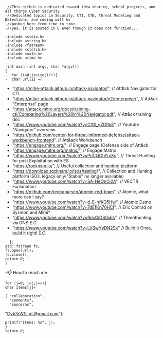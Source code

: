 ```
-//This github is dedicated toward idea sharing, school projects, and all things Cyber Security
-//Dedicated topics in Security, CTI, CTE, Threat Modeling and Detections, and coding will be
-//pushed here from time to time.
-//yes, it is posted in C even though it does not function...

-include <stdio.h>
-include <string.h>
-include <fstream>
-include <stdlib.h>
-include <math.h>
-include <time.h>

-int main (int argc, char *argv[])
{
-  for (i=0;i<size;i++){  
-  char url[i] ={
```
-  "https://mitre-attack.github.io/attack-navigator/",                                    \// Att&ck Navigator for CTI
-  "https://mitre-attack.github.io/attack-navigator/v2/enterprise/",                      \// Att&ck "Enterprise" page
-  "https://attack.mitre.org/docs/training-cti/Comparing%20Layers%20in%20Navigator.pdf",  \// Att&ck training doc
-  "https://www.youtube.com/watch?v=CfOl_yZDRnE",                                         \// Youtube "Navigator" overview
-  "https://github.com/center-for-threat-informed-defense/attack-workbench-frontend",     \// Att&ack Workbench
-  "https://engage.mitre.org/",                                                           \// Engage page (Defense side of Att&ck
-  "https://engage.mitre.org/matrix/",                                                    \// Engage Matrix
-  "https://www.youtube.com/watch?v=PdCQChYrxXg",                                         \// Threat Hunting for post Exploitation with ES
-  "https://rocknsm.io/",                                                                 \// Useful collection and hunting platform
-  "https://download.rocknsm.io/isos/testing/",                                           \// Collection and Hunting platform ISOs, legacy only("Stable" no longer available)
-  "https://www.youtube.com/watch?v=SA-HeOnOi2A",                                         \// VECTR Explanation
-  "https://github.com/redcanaryco/atomic-red-team",                                      \// Atomic, what more can I say?
-  "https://www.youtube.com/watch?v=d_E-hfKQ5Hw",                                         \// Atomic Demo
-  "https://www.youtube.com/watch?v=7dEfKn70HCI",                                         \// Eric Conrad on Sysmon and Mimi*
-  "https://www.youtube.com/watch?v=RdcCjDS0s6s",                                         \// Threathunting via DNS E.C.
-  "https://www.youtube.com/watch?v=LVSwYyDN2Sk"                                          \// Build it Once, build it right! E.C.
```
  };
std::fstream fs;
fs.open(url);
fs.close();
return 0;
}
```

-📫 How to reach me                        
```
for (j=0; j<3;j++){
char items[j]=
  
{ "collaboration",
  "comments",
  "concerns",
 ```
  "Cyb3rW1ll.git@gmail.com"};
 ```
printf("items: %s", j);
}
return 0;
```
